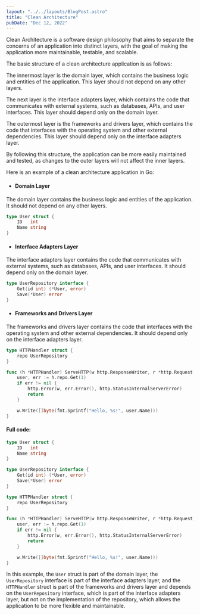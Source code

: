 ```yaml
---
layout: "../../layouts/BlogPost.astro"
title: "Clean Architecture"
pubDate: "Dec 12, 2022"
---
```


Clean Architecture is a software design philosophy that aims to separate the concerns of an application into distinct layers, with the goal of making the application more maintainable, testable, and scalable.

The basic structure of a clean architecture application is as follows:

The innermost layer is the domain layer, which contains the business logic and entities of the application. This layer should not depend on any other layers.

The next layer is the interface adapters layer, which contains the code that communicates with external systems, such as databases, APIs, and user interfaces. This layer should depend only on the domain layer.

The outermost layer is the frameworks and drivers layer, which contains the code that interfaces with the operating system and other external dependencies. This layer should depend only on the interface adapters layer.

By following this structure, the application can be more easily maintained and tested, as changes to the outer layers will not affect the inner layers.

Here is an example of a clean architecture application in Go:

- #### Domain Layer
The domain layer contains the business logic and entities of the application. It should not depend on any other layers.
```go
type User struct {
	ID   int
	Name string
}
```

- #### Interface Adapters Layer
The interface adapters layer contains the code that communicates with external systems, such as databases, APIs, and user interfaces. It should depend only on the domain layer.
```go
type UserRepository interface {
	Get(id int) (*User, error)
	Save(*User) error
}
```

- #### Frameworks and Drivers Layer

The frameworks and drivers layer contains the code that interfaces with the operating system and other external dependencies. It should depend only on the interface adapters layer.
```go
type HTTPHandler struct {
	repo UserRepository
}

func (h *HTTPHandler) ServeHTTP(w http.ResponseWriter, r *http.Request) {
	user, err := h.repo.Get(1)
	if err != nil {
		http.Error(w, err.Error(), http.StatusInternalServerError)
		return
	}

	w.Write([]byte(fmt.Sprintf("Hello, %s!", user.Name)))
}
```

#### Full code:
```go
type User struct {
	ID   int
	Name string
}

type UserRepository interface {
	Get(id int) (*User, error)
	Save(*User) error
}

type HTTPHandler struct {
	repo UserRepository
}

func (h *HTTPHandler) ServeHTTP(w http.ResponseWriter, r *http.Request) {
	user, err := h.repo.Get(1)
	if err != nil {
		http.Error(w, err.Error(), http.StatusInternalServerError)
		return
	}

	w.Write([]byte(fmt.Sprintf("Hello, %s!", user.Name)))
}
```

In this example, the `User` struct is part of the domain layer, the `UserRepository` interface is part of the interface adapters layer, and the `HTTPHandler` struct is part of the frameworks and drivers layer and depends on the `UserRepository` interface, which is part of the interface adapters layer, but not on the implementation of the repository, which allows the application to be more flexible and maintainable.

